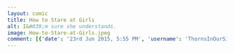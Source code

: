 ```yaml
---
layout: comic
title: How to Stare at Girls
alt: I&#039;m sure she understands.
image: How-to-Stare-at-Girls.jpeg
comment: [{'date': '23rd Jun 2015, 5:55 PM', 'username': 'ThornsInOurSide', 'comment': 'That&#039;s right.  Put your sexual harassment in writing.'}]
---
```

